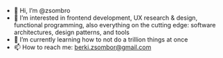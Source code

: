 - 👋 Hi, I’m @zsombro
- 👀 I’m interested in frontend development, UX research & design, functional programming, also everything on the cutting edge: software architectures, design patterns, and tools
- 🌱 I’m currently learning how to not do a trillion things at once
- 📫 How to reach me: berki.zsombor@gmail.com

<!---
zsombro/zsombro is a ✨ special ✨ repository because its `README.md` (this file) appears on your GitHub profile.
You can click the Preview link to take a look at your changes.
--->
